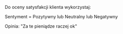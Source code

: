 Do oceny satysfakcji klienta wykorzystaj:

Sentyment = Pozytywny lub Neutralny lub Negatywny

Opinia: "Za te pieniądze raczej ok"
